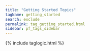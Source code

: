 ```yaml
---
title: "Getting Started Topics"
tagName: getting_started
search: exclude
permalink: tag_getting_started.html
sidebar: pf_tags_sidebar
---
```

{% include taglogic.html %}
